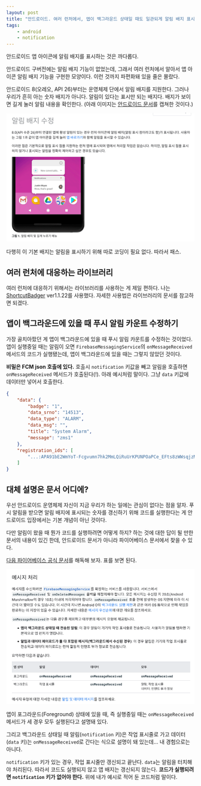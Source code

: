 ```yaml
---
layout: post
title: "안드로이드. 여러 런처에서, 앱이 백그라운드 상태일 때도 일관되게 알림 배지 표시하기"
tags: 
    - android
    - notification
---
```


안드로이드 앱 아이콘에 알림 배지를 표시하는 것은 까다롭다.

안드로이드 구버전에는 알림 배지 기능이 없었는데, 그래서 여러 런처에서 알아서 앱 아이콘 알림 배지 기능을 구현한 모양이다. 이런 것까지 파편화돼 있을 줄은 몰랐다.

안드로이드 8(오레오, API 26)부터는 운영체제 단에서 알림 배지를 지원한다. 그러나 우리가 흔히 아는 숫자 배지가 아니다. 알림이 있다는 표시만 되는 배지다. 배지가 보이면 길게 눌러 알림 내용을 확인한다. (아래 이미지는 [안드로이드 문서](https://developer.android.com/training/notify-user/badges)를 캡쳐한 것이다.)

![](/assets/2021/android-notification-badge-doc.png)

다행히 이 기본 배지는 알림을 표시하기 위해 따로 코딩이 필요 없다. 따라서 패스.

## 여러 런처에 대응하는 라이브러리

여러 런처에 대응하기 위해서는 라이브러리를 사용하는 게 제일 편하다. 나는 [ShortcutBadger](https://github.com/leolin310148/ShortcutBadger) ver1.1.22를 사용했다. 자세한 사용법은 라이브러리의 문서를 참고하면 되겠다.

## 앱이 백그라운드에 있을 때 푸시 알림 카운트 수정하기

가장 골치아팠던 게 앱이 백그라운드에 있을 때 푸시 알림 카운트를 수정하는 것이었다. 앱이 실행중일 때는 알림이 오면 `FirebaseMessagingService`의 `onMessageReceived` 메서드의 코드가 실행됐는데, 앱이 백그라운드에 있을 때는 그렇지 않았던 것이다.

**비밀은 FCM json 호출에 있다.** 호출시 `notification` 키값을 빼고 알림을 호출하면 `onMessageReceived` 메서드가 호출된다(!). 아래 예시처럼 말이다. 그냥 `data` 키값에 데이터만 넣어서 호출한다.

``` json
{
    "data": {
        "badge": "1",
        "data_srno": "14513",
        "data_type": "ALARM",
        "data_msg": "",
        "title": "System Alarm",
        "message": "zms1"
    },
    "registration_ids": [
        "...:APA91bE2WmYoT-Fcgvumn7hk2MmLQiRuUrKPUNPOaPCe_EFts8zWWsqjzMKMHHH7inpGXXaY3R1Rq0kUC4O_jTvB6f3Au-77XjNSUdlg9JTjlsoevpABovBofWmLf9UZxOUoC0Hzhnh1"
    ]
}
```


## 대체 설명은 문서 어디에?

우선 안드로이드 운영체제 자신이 지금 우리가 하는 일에는 관심이 없다는 점을 알자. 푸시 알림을 받으면 알림 배지에 표시되는 숫자를 갱신하기 위해 코드를 실행한다는 게 안드로이드 입장에서는 기본 개념이 아닌 것이다.

다만 알림이 왔을 때 뭔가 코드를 실행하려면 어떻게 하지? 하는 것에 대한 답이 될 만한 문서의 내용이 있긴 한데, 안드로이드 문서가 아니라 파이어베이스 문서에서 찾을 수 있다.

[다음 파이어베이스 공식 문서](https://firebase.google.com/docs/cloud-messaging/android/receive?hl=ko)를 해독해 보자. 표를 보면 된다.

![](/assets/2021/firebase-message-doc.png)

앱이 포그라운드(Foreground) 상태에 있을 때, 즉 실행중일 때는 `onMessageReceived` 메서드가 세 경우 모두 실행된다고 설명돼 있다.

그리고 백그라운드 상태일 때 알림(`notification` 키)은 작업 표시줄로 가고 데이터(`data` 키)는 `onMessageReceived`로 간다는 식으로 설명이 돼 있는데... 내 경험으로는 아니다.

`notification` 키가 있는 경우, 작업 표시줄만 갱신되고 끝난다. `data`는 알림을 터치해야 처리된다. 따라서 코드도 실행되지 않고 앱 배지는 갱신되지 않는다. **코드가 실행되려면 `notification` 키가 없어야 한다.** 위에 내가 예시로 적어 둔 코드처럼 말이다.


